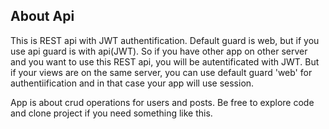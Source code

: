 ## About Api

This is REST api with JWT authentification. Default guard is web, but if you use api guard is with api(JWT).
So if you have other app on other server and you want to use this REST api, you will be autentificated with JWT. But if your views are on the same server, you can use default guard  'web' for authentiification and in that case your app will use session.

App is about crud operations for users and posts. Be free to explore code and clone project if you need something like this.
